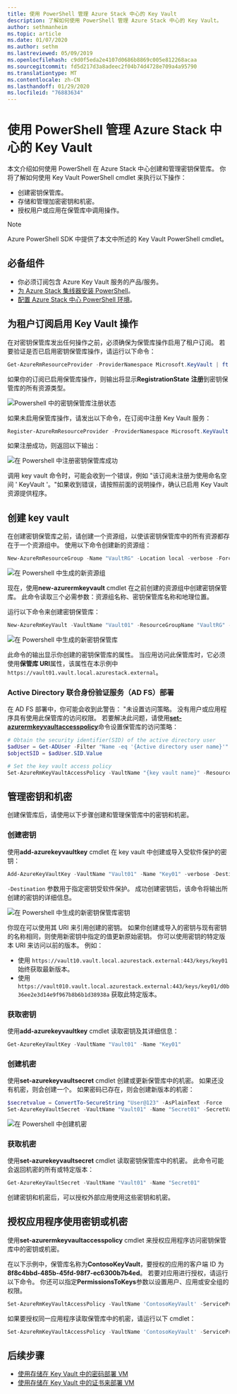 ```yaml
---
title: 使用 PowerShell 管理 Azure Stack 中心的 Key Vault
description: 了解如何使用 PowerShell 管理 Azure Stack 中心的 Key Vault。
author: sethmanheim
ms.topic: article
ms.date: 01/07/2020
ms.author: sethm
ms.lastreviewed: 05/09/2019
ms.openlocfilehash: c9d0f5eda2e4107d0686b8869c005e812268acaa
ms.sourcegitcommit: fd5d217d3a8adeec2f04b74d4728e709a4a95790
ms.translationtype: MT
ms.contentlocale: zh-CN
ms.lasthandoff: 01/29/2020
ms.locfileid: "76883634"
---
```

# <a name="manage-key-vault-in-azure-stack-hub-using-powershell"></a>使用 PowerShell 管理 Azure Stack 中心的 Key Vault

本文介绍如何使用 PowerShell 在 Azure Stack 中心创建和管理密钥保管库。 你将了解如何使用 Key Vault PowerShell cmdlet 来执行以下操作：

* 创建密钥保管库。
* 存储和管理加密密钥和机密。
* 授权用户或应用在保管库中调用操作。

>[!NOTE]
>Azure PowerShell SDK 中提供了本文中所述的 Key Vault PowerShell cmdlet。

## <a name="prerequisites"></a>必备组件

* 你必须订阅包含 Azure Key Vault 服务的产品/服务。
* [为 Azure Stack 集线器安装 PowerShell](../operator/azure-stack-powershell-install.md)。
* [配置 Azure Stack 中心 PowerShell 环境](azure-stack-powershell-configure-user.md)。

## <a name="enable-your-tenant-subscription-for-key-vault-operations"></a>为租户订阅启用 Key Vault 操作

在对密钥保管库发出任何操作之前，必须确保为保管库操作启用了租户订阅。 若要验证是否已启用密钥保管库操作，请运行以下命令：

```powershell  
Get-AzureRmResourceProvider -ProviderNamespace Microsoft.KeyVault | ft -Autosize
```

如果你的订阅已启用保管库操作，则输出将显示**RegistrationState** **注册**到密钥保管库的所有资源类型。

![Powershell 中的密钥保管库注册状态](media/azure-stack-key-vault-manage-powershell/image1.png)

如果未启用保管库操作，请发出以下命令，在订阅中注册 Key Vault 服务：

```powershell
Register-AzureRmResourceProvider -ProviderNamespace Microsoft.KeyVault
```

如果注册成功，则返回以下输出：

![在 Powershell 中注册密钥保管库成功](media/azure-stack-key-vault-manage-powershell/image2.png)

调用 key vault 命令时，可能会收到一个错误，例如 "该订阅未注册为使用命名空间 ' KeyVault '。"如果收到错误，请按照前面的说明操作，确认已启用 Key Vault 资源提供程序。

## <a name="create-a-key-vault"></a>创建 key vault

在创建密钥保管库之前，请创建一个资源组，以使该密钥保管库中的所有资源都存在于一个资源组中。 使用以下命令创建新的资源组：

```powershell
New-AzureRmResourceGroup -Name "VaultRG" -Location local -verbose -Force
```

![在 Powershell 中生成的新资源组](media/azure-stack-key-vault-manage-powershell/image3.png)

现在，使用**new-azurermkeyvault** cmdlet 在之前创建的资源组中创建密钥保管库。 此命令读取三个必需参数：资源组名称、密钥保管库名称和地理位置。

运行以下命令来创建密钥保管库：

```powershell
New-AzureRmKeyVault -VaultName "Vault01" -ResourceGroupName "VaultRG" -Location local -verbose
```

![在 Powershell 中生成的新密钥保管库](media/azure-stack-key-vault-manage-powershell/image4.png)

此命令的输出显示你创建的密钥保管库的属性。 当应用访问此保管库时，它必须使用**保管库 URI**属性，该属性在本示例中 `https://vault01.vault.local.azurestack.external`。

### <a name="active-directory-federation-services-ad-fs-deployment"></a>Active Directory 联合身份验证服务（AD FS）部署

在 AD FS 部署中，你可能会收到此警告： "未设置访问策略。 没有用户或应用程序具有使用此保管库的访问权限。 若要解决此问题，请使用[**set-azurermkeyvaultaccesspolicy**](#authorize-an-app-to-use-a-key-or-secret)命令设置保管库的访问策略：

```powershell
# Obtain the security identifier(SID) of the active directory user
$adUser = Get-ADUser -Filter "Name -eq '{Active directory user name}'"
$objectSID = $adUser.SID.Value

# Set the key vault access policy
Set-AzureRmKeyVaultAccessPolicy -VaultName "{key vault name}" -ResourceGroupName "{resource group name}" -ObjectId "{object SID}" -PermissionsToKeys {permissionsToKeys} -PermissionsToSecrets {permissionsToSecrets} -BypassObjectIdValidation
```

## <a name="manage-keys-and-secrets"></a>管理密钥和机密

创建保管库后，请使用以下步骤创建和管理保管库中的密钥和机密。

### <a name="create-a-key"></a>创建密钥

使用**add-azurekeyvaultkey** cmdlet 在 key vault 中创建或导入受软件保护的密钥：

```powershell
Add-AzureKeyVaultKey -VaultName "Vault01" -Name "Key01" -verbose -Destination Software
```

`-Destination` 参数用于指定密钥受软件保护。 成功创建密钥后，该命令将输出所创建的密钥的详细信息。

![在 Powershell 中生成的新密钥保管库密钥](media/azure-stack-key-vault-manage-powershell/image5.png)

你现在可以使用其 URI 来引用创建的密钥。 如果你创建或导入的密钥与现有密钥的名称相同，则使用新密钥中指定的值更新原始密钥。 你可以使用密钥的特定版本 URI 来访问以前的版本。 例如：

* 使用 `https://vault10.vault.local.azurestack.external:443/keys/key01` 始终获取最新版本。
* 使用 `https://vault010.vault.local.azurestack.external:443/keys/key01/d0b36ee2e3d14e9f967b8b6b1d38938a` 获取此特定版本。

### <a name="get-a-key"></a>获取密钥

使用**add-azurekeyvaultkey** cmdlet 读取密钥及其详细信息：

```powershell
Get-AzureKeyVaultKey -VaultName "Vault01" -Name "Key01"
```

### <a name="create-a-secret"></a>创建机密

使用**set-azurekeyvaultsecret** cmdlet 创建或更新保管库中的机密。 如果还没有机密，则会创建一个。 如果密码已存在，则会创建新版本的机密：

```powershell
$secretvalue = ConvertTo-SecureString "User@123" -AsPlainText -Force
Set-AzureKeyVaultSecret -VaultName "Vault01" -Name "Secret01" -SecretValue $secretvalue
```

![在 Powershell 中创建机密](media/azure-stack-key-vault-manage-powershell/image6.png)

### <a name="get-a-secret"></a>获取机密

使用**set-azurekeyvaultsecret** cmdlet 读取密钥保管库中的机密。 此命令可能会返回机密的所有或特定版本：

```powershell
Get-AzureKeyVaultSecret -VaultName "Vault01" -Name "Secret01"
```

创建密钥和机密后，可以授权外部应用使用这些密钥和机密。

## <a name="authorize-an-app-to-use-a-key-or-secret"></a>授权应用程序使用密钥或机密

使用**set-azurermkeyvaultaccesspolicy** cmdlet 来授权应用程序访问密钥保管库中的密钥或机密。

在以下示例中，保管库名称为**ContosoKeyVault**，要授权的应用的客户端 ID 为**8f8c4bbd-485b-45fd-98f7-ec6300b7b4ed**。 若要对应用进行授权，请运行以下命令。 你还可以指定**PermissionsToKeys**参数以设置用户、应用或安全组的权限。

```powershell
Set-AzureRmKeyVaultAccessPolicy -VaultName 'ContosoKeyVault' -ServicePrincipalName 8f8c4bbd-485b-45fd-98f7-ec6300b7b4ed -PermissionsToKeys decrypt,sign
```

如果要授权同一应用程序读取保管库中的机密，请运行以下 cmdlet：

```powershell
Set-AzureRmKeyVaultAccessPolicy -VaultName 'ContosoKeyVault' -ServicePrincipalName 8f8c4bbd-485b-45fd-98f7-ec6300 -PermissionsToKeys Get
```

## <a name="next-steps"></a>后续步骤

* [使用存储在 Key Vault 中的密码部署 VM](azure-stack-key-vault-deploy-vm-with-secret.md)
* [使用存储在 Key Vault 中的证书来部署 VM](azure-stack-key-vault-push-secret-into-vm.md)
